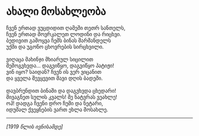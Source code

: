 # ახალი მოსახლეობა

ჩვენ ერთად ვუცდიდით ღამეში თეთრ სანთელს,\
ჩვენ ერთად მოვრკალეთ ლოდინი და რიცხვი.\
ბედივით გამოყვა ჩემს ბინას შარშანდელს\
უქმი და უგონო ცხოვრების სირცხვილი.\
\
ვიღაცა მახინჯი მხიარულ სიცილით\
შემოგვხვდა... დაგვიწყო, დაგვიწყო პატიჟი!\
ვინ იყო? საიდან? ჩვენ ის ვერ ვიცანით\
და ყველა შევყევით შავი დღის ბადეში.\
\
დავბრუნდით ბინაში და დაგვხვდა ცხედარი!\
მივაგნეთ სულის კვალს! მე ნატვრას ვეახლე!\
ოჰ! დადგა ჩვენი დრო ჩუმი და ნეტარი,\
იდუმალ ქვეყნების ვართ ეხლა მოსახლე.

***

_\[1919 წლის ივნისამდე]_
